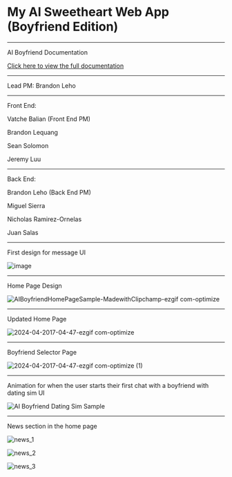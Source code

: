 # My AI Sweetheart Web App (Boyfriend Edition)

-------------------------------------------------------


AI Boyfriend Documentation

[Click here to view the full documentation](./CS4800_AI_Boyfriend_Documentation.pdf)


-------------------------------------------------------

Lead PM: Brandon Leho

-------------------------------------------------------

Front End:

Vatche Balian (Front End PM)

Brandon Lequang

Sean Solomon

Jeremy Luu

-------------------------------------------------------

Back End:

Brandon Leho (Back End PM)

Miguel Sierra

Nicholas Ramirez-Ornelas

Juan Salas

-------------------------------------------------------

First design for message UI

![image](https://github.com/AI-Boyfriend/Full-Stack/assets/89223038/4331afef-340e-4b44-ba5e-f55a3b236953)

-------------------------------------------------------

Home Page Design

![AIBoyfriendHomePageSample-MadewithClipchamp-ezgif com-optimize](https://github.com/AI-Boyfriend/Full-Stack/assets/89223038/47de3582-d02b-47ab-a4d7-f2edd464759e)

-------------------------------------------------------

Updated Home Page

![2024-04-2017-04-47-ezgif com-optimize](https://github.com/AI-Boyfriend/Full-Stack/assets/89223038/f8c2d353-d2e5-4f34-8a28-d41b02b9c2d0)

-------------------------------------------------------

Boyfriend Selector Page

![2024-04-2017-04-47-ezgif com-optimize (1)](https://github.com/AI-Boyfriend/Full-Stack/assets/89223038/552258c7-cc01-494c-ba43-a508a76d451b)

-------------------------------------------------------

Animation for when the user starts their first chat with a boyfriend with dating sim UI

![AI Boyfriend Dating Sim Sample](https://github.com/AI-Boyfriend/Full-Stack/assets/89223038/d2a9a22b-4206-4212-893b-d38fafa6bb48)

-------------------------------------------------------

News section in the home page

![news_1](https://github.com/AI-Boyfriend/Full-Stack/assets/89223038/f4d1284c-bb38-4dc9-aec9-5fc03595413f)

![news_2](https://github.com/AI-Boyfriend/Full-Stack/assets/89223038/45389bc8-84c0-4633-98af-359b671e3519)

![news_3](https://github.com/AI-Boyfriend/Full-Stack/assets/89223038/ce04e4df-1058-47a8-8f57-0469eb115544)
